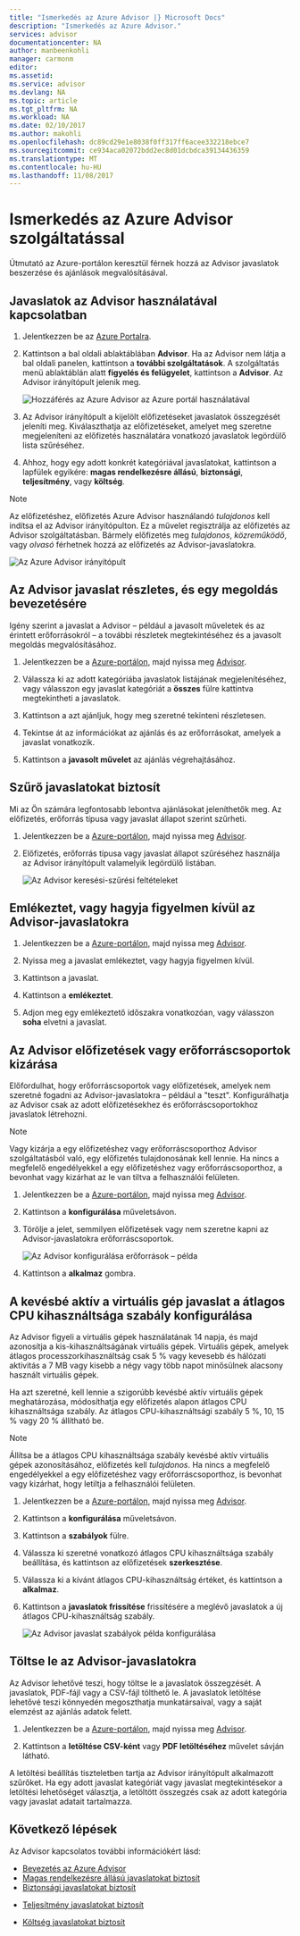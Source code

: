 ```yaml
---
title: "Ismerkedés az Azure Advisor |} Microsoft Docs"
description: "Ismerkedés az Azure Advisor."
services: advisor
documentationcenter: NA
author: manbeenkohli
manager: carmonm
editor: 
ms.assetid: 
ms.service: advisor
ms.devlang: NA
ms.topic: article
ms.tgt_pltfrm: NA
ms.workload: NA
ms.date: 02/10/2017
ms.author: makohli
ms.openlocfilehash: dc89cd29e1e8038f0ff317ff6acee332218ebce7
ms.sourcegitcommit: ce934aca02072bdd2ec8d01dcbdca39134436359
ms.translationtype: MT
ms.contentlocale: hu-HU
ms.lasthandoff: 11/08/2017
---
```

# <a name="get-started-with-azure-advisor"></a>Ismerkedés az Azure Advisor szolgáltatással

Útmutató az Azure-portálon keresztül férnek hozzá az Advisor javaslatok beszerzése és ajánlások megvalósításával.

## <a name="get-advisor-recommendations"></a>Javaslatok az Advisor használatával kapcsolatban

1. Jelentkezzen be az [Azure Portalra](https://portal.azure.com).

2. Kattintson a bal oldali ablaktáblában **Advisor**.  Ha az Advisor nem látja a bal oldali panelen, kattintson a **további szolgáltatások**.  A szolgáltatás menü ablaktáblán alatt **figyelés és felügyelet**, kattintson a **Advisor**.
 Az Advisor irányítópult jelenik meg.

   ![Hozzáférés az Azure Advisor az Azure portál használatával](./media/advisor-get-started/advisor-portal-menu.png) 

4. Az Advisor irányítópult a kijelölt előfizetéseket javaslatok összegzését jeleníti meg.  Kiválaszthatja az előfizetéseket, amelyet meg szeretne megjeleníteni az előfizetés használatára vonatkozó javaslatok legördülő lista szűréséhez.

5. Ahhoz, hogy egy adott konkrét kategóriával javaslatokat, kattintson a lapfülek egyikére: **magas rendelkezésre állású**, **biztonsági**, **teljesítmény**, vagy **költség**.
 
> [!NOTE]
> Az előfizetéshez, előfizetés Azure Advisor használandó *tulajdonos* kell indítsa el az Advisor irányítópulton.  Ez a művelet regisztrálja az előfizetés az Advisor szolgáltatásban.  Bármely előfizetés meg *tulajdonos*, *közreműködő*, vagy *olvasó* férhetnek hozzá az előfizetés az Advisor-javaslatokra.  

  ![Az Azure Advisor irányítópult](./media/advisor-overview/advisor-dashboard.png)

## <a name="get-advisor-recommendation-details-and-implement-a-solution"></a>Az Advisor javaslat részletes, és egy megoldás bevezetésére

Igény szerint a javaslat a Advisor – például a javasolt műveletek és az érintett erőforrásokról – a további részletek megtekintéséhez és a javasolt megoldás megvalósításához.  

1. Jelentkezzen be a [Azure-portálon](https://portal.azure.com), majd nyissa meg [Advisor](https://aka.ms/azureadvisordashboard).

2. Válassza ki az adott kategóriába javaslatok listájának megjelenítéséhez, vagy válasszon egy javaslat kategóriát a **összes** fülre kattintva megtekintheti a javaslatok.

3. Kattintson a azt ajánljuk, hogy meg szeretné tekinteni részletesen.

4. Tekintse át az információkat az ajánlás és az erőforrásokat, amelyek a javaslat vonatkozik.

5. Kattintson a **javasolt művelet** az ajánlás végrehajtásához.

## <a name="filter-advisor-recommendations"></a>Szűrő javaslatokat biztosít

Mi az Ön számára legfontosabb lebontva ajánlásokat jeleníthetők meg.  Az előfizetés, erőforrás típusa vagy javaslat állapot szerint szűrheti.  

1. Jelentkezzen be a [Azure-portálon](https://portal.azure.com), majd nyissa meg [Advisor](https://aka.ms/azureadvisordashboard).

2.  Előfizetés, erőforrás típusa vagy javaslat állapot szűréséhez használja az Advisor irányítópult valamelyik legördülő listában.

    ![Az Advisor keresési-szűrési feltételeket](./media/advisor-get-started/advisor-filters.png)

## <a name="snooze-or-dismiss-advisor-recommendations"></a>Emlékeztet, vagy hagyja figyelmen kívül az Advisor-javaslatokra

1. Jelentkezzen be a [Azure-portálon](https://portal.azure.com), majd nyissa meg [Advisor](https://aka.ms/azureadvisordashboard).

2. Nyissa meg a javaslat emlékeztet, vagy hagyja figyelmen kívül.

3. Kattintson a javaslat.

4. Kattintson a **emlékeztet**. 

5. Adjon meg egy emlékeztető időszakra vonatkozóan, vagy válasszon **soha** elvetni a javaslat.

## <a name="exclude-subscriptions-or-resource-groups-from-advisor"></a>Az Advisor előfizetések vagy erőforráscsoportok kizárása

Előfordulhat, hogy erőforráscsoportok vagy előfizetések, amelyek nem szeretné fogadni az Advisor-javaslatokra – például a "teszt".  Konfigurálhatja az Advisor csak az adott előfizetésekhez és erőforráscsoportokhoz javaslatok létrehozni.

> [!NOTE]
> Vagy kizárja a egy előfizetéshez vagy erőforráscsoporthoz Advisor szolgáltatásból való, egy előfizetés tulajdonosának kell lennie.  Ha nincs a megfelelő engedélyekkel a egy előfizetéshez vagy erőforráscsoporthoz, a bevonhat vagy kizárhat az le van tiltva a felhasználói felületen.

1. Jelentkezzen be a [Azure-portálon](https://portal.azure.com), majd nyissa meg [Advisor](https://aka.ms/azureadvisordashboard).

2. Kattintson a **konfigurálása** műveletsávon.

3. Törölje a jelet, semmilyen előfizetések vagy nem szeretne kapni az Advisor-javaslatokra erőforráscsoportok.

    ![Az Advisor konfigurálása erőforrások – példa](./media/advisor-get-started/advisor-configure-resources.png)

4. Kattintson a **alkalmaz** gombra.

## <a name="configure-the-average-cpu-utilization-rule-for-the-low-usage-virtual-machine-recommendation"></a>A kevésbé aktív a virtuális gép javaslat a átlagos CPU kihasználtsága szabály konfigurálása

Az Advisor figyeli a virtuális gépek használatának 14 napja, és majd azonosítja a kis-kihasználtságának virtuális gépek. Virtuális gépek, amelyek átlagos processzorkihasználtság csak 5 % vagy kevesebb és hálózati aktivitás a 7 MB vagy kisebb a négy vagy több napot minősülnek alacsony használt virtuális gépek.

Ha azt szeretné, kell lennie a szigorúbb kevésbé aktív virtuális gépek meghatározása, módosíthatja egy előfizetés alapon átlagos CPU kihasználtsága szabály.  Az átlagos CPU-kihasználtsági szabály 5 %, 10, 15 % vagy 20 % állítható be.

> [!NOTE]
> Állítsa be a átlagos CPU kihasználtsága szabály kevésbé aktív virtuális gépek azonosításához, előfizetés kell *tulajdonos*.  Ha nincs a megfelelő engedélyekkel a egy előfizetéshez vagy erőforráscsoporthoz, is bevonhat vagy kizárhat, hogy letiltja a felhasználói felületen. 

1. Jelentkezzen be a [Azure-portálon](https://portal.azure.com), majd nyissa meg [Advisor](https://aka.ms/azureadvisordashboard).

2. Kattintson a **konfigurálása** műveletsávon.

3. Kattintson a **szabályok** fülre.

4. Válassza ki szeretné vonatkozó átlagos CPU kihasználtsága szabály beállítása, és kattintson az előfizetések **szerkesztése**.

5. Válassza ki a kívánt átlagos CPU-kihasználtság értéket, és kattintson a **alkalmaz**.

6. Kattintson a **javaslatok frissítése** frissítésére a meglévő javaslatok a új átlagos CPU-kihasználtság szabály. 

   ![Az Advisor javaslat szabályok példa konfigurálása](./media/advisor-get-started/advisor-configure-rules.png)

## <a name="download-your-advisor-recommendations"></a>Töltse le az Advisor-javaslatokra

Az Advisor lehetővé teszi, hogy töltse le a javaslatok összegzését.  A javaslatok, PDF-fájl vagy a CSV-fájl tölthető le.  A javaslatok letöltése lehetővé teszi könnyedén megoszthatja munkatársaival, vagy a saját elemzést az ajánlás adatok felett.

1. Jelentkezzen be a [Azure-portálon](https://portal.azure.com), majd nyissa meg [Advisor](https://aka.ms/azureadvisordashboard).

2. Kattintson a **letöltése CSV-ként** vagy **PDF letöltéséhez** művelet sávján látható.

A letöltési beállítás tiszteletben tartja az Advisor irányítópult alkalmazott szűrőket.  Ha egy adott javaslat kategóriát vagy javaslat megtekintésekor a letöltési lehetőséget választja, a letöltött összegzés csak az adott kategória vagy javaslat adatait tartalmazza. 

## <a name="next-steps"></a>Következő lépések

Az Advisor kapcsolatos további információkért lásd:
* [Bevezetés az Azure Advisor](advisor-overview.md)
* [Magas rendelkezésre állású javaslatokat biztosít](advisor-high-availability-recommendations.md)
* [Biztonsági javaslatokat biztosít](advisor-security-recommendations.md)
-  [Teljesítmény javaslatokat biztosít](advisor-performance-recommendations.md)
* [Költség javaslatokat biztosít](advisor-performance-recommendations.md)

